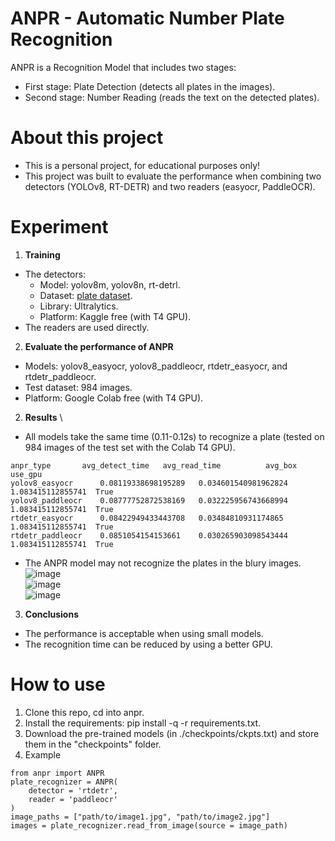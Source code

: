 # ANPR - Automatic Number Plate Recognition
ANPR is a Recognition Model that includes two stages:
- First stage: Plate Detection (detects all plates in the images).
- Second stage: Number Reading (reads the text on the detected plates).
# About this project
- This is a personal project, for educational purposes only!
- This project was built to evaluate the performance when combining two detectors (YOLOv8, RT-DETR) and two readers (easyocr, PaddleOCR).
# Experiment
1. **Training**
- The detectors:
    - Model: yolov8m, yolov8n, rt-detrl.
    - Dataset: [plate dataset](https://universe.roboflow.com/anpr-bccrx/anpr-bpzor).
    - Library: Ultralytics.
    - Platform: Kaggle free (with T4 GPU).
- The readers are used directly.
2. **Evaluate the performance of ANPR**
- Models: yolov8_easyocr, yolov8_paddleocr, rtdetr_easyocr, and rtdetr_paddleocr.
- Test dataset: 984 images.
- Platform: Google Colab free (with T4 GPU).
2. **Results** \
- All models take the same time (0.11-0.12s) to recognize a plate (tested on 984 images of the test set with the Colab T4 GPU).
```
anpr_type	    avg_detect_time	  avg_read_time	         avg_box	        use_gpu
yolov8_easyocr	    0.08119338698195289	  0.034601540981962824	 1.083415112855741	True
yolov8_paddleocr    0.08777752872538169	  0.032225956743668994	 1.083415112855741	True
rtdetr_easyocr	    0.08422949433443708	  0.03484810931174865	 1.083415112855741	True
rtdetr_paddleocr    0.0851054154153661	  0.030265903098543444	 1.083415112855741	True
```
- The ANPR model may not recognize the plates in the blury images.
    ![image](https://github.com/tomsawyer0224/anpr/assets/130035084/98f7c359-b211-4e8c-aeff-5a5da70df00e) \
    ![image](https://github.com/tomsawyer0224/anpr/assets/130035084/f15c5095-2308-4044-bd67-048e6c87b784) \
    ![image](https://github.com/tomsawyer0224/anpr/assets/130035084/b75f8696-c2a4-470d-8c47-f13448178a3c)
3. **Conclusions**
- The performance is acceptable when using small models.
- The recognition time can be reduced by using a better GPU.
# How to use
1. Clone this repo, cd into anpr.
2. Install the requirements: pip install -q -r requirements.txt.
3. Download the pre-trained models (in ./checkpoints/ckpts.txt) and store them in the "checkpoints" folder.
4. Example
```
from anpr import ANPR
plate_recognizer = ANPR(
    detector = 'rtdetr',
    reader = 'paddleocr'
)
image_paths = ["path/to/image1.jpg", "path/to/image2.jpg"]
images = plate_recognizer.read_from_image(source = image_path)
```


